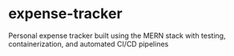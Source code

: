 # expense-tracker
Personal expense tracker built using the MERN stack with testing, containerization, and automated CI/CD pipelines
